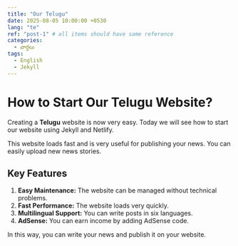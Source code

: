 ```yaml
---
title: "Our Telugu"
date: 2025-08-05 10:00:00 +0530
lang: "te"
ref: "post-1" # all items should have same reference
categories:
  - వార్తలు
tags:
  - English
  - Jekyll
---
```


# How to Start Our Telugu Website?

Creating a **Telugu** website is now very easy. Today we will see how to start our website using Jekyll and Netlify.

This website loads fast and is very useful for publishing your news. You can easily upload new news stories.

## Key Features

1.  **Easy Maintenance:** The website can be managed without technical problems.
2.  **Fast Performance:** The website loads very quickly.
3.  **Multilingual Support:** You can write posts in six languages.
4.  **AdSense:** You can earn income by adding AdSense code.

In this way, you can write your news and publish it on your website.